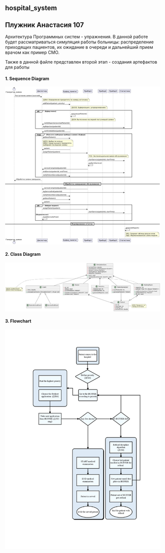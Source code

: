 ## hospital_system
## Плужник Анастасия 107
Архитектура Программных систем - упражнения.
В данной работе будет рассматриваться симуляция работы больницы: распределение приходящих пациентов, их ожидание в очереди и дальнейший прием врачом как пример СМО.

Также в данной файле представлен второй этап - создания артефактов для работы
#### 1. Sequence Diagram
![Image alt](https://github.com/Nao2705/hospital_system/blob/main/sequence_diagram_hospital_final.png)
#### 2. Class Diagram
![Image alt](https://github.com/Nao2705/hospital_system/blob/main/Class_diagram_hospital_final.png)
#### 3. Flowchart
![Image alt](https://github.com/Nao2705/hospital_system/blob/main/Hospital_flowchart_page-0001%20(1).jpg)
